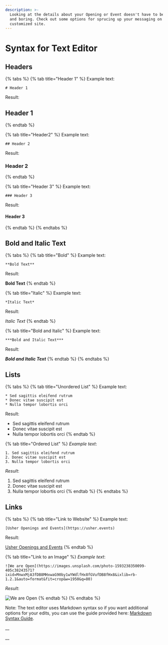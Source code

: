 ```yaml
---
description: >-
  Looking at the details about your Opening or Event doesn't have to be plain
  and boring. Check out some options for sprucing up your messaging on your
  customized site.
---
```


# Syntax for Text Editor

## Headers

{% tabs %}
{% tab title="Header 1" %}
Example text: 

```text
# Header 1
```

Result:

## Header 1
{% endtab %}

{% tab title="Header2" %}
Example text: 

```text
## Header 2
```

Result:

### Header 2
{% endtab %}

{% tab title="Header 3" %}
Example text: 

```text
### Header 3
```

Result:

#### Header 3
{% endtab %}
{% endtabs %}

## Bold and Italic Text

{% tabs %}
{% tab title="Bold" %}
Example text: 

```text
**Bold Text**
```

Result:

**Bold Text**
{% endtab %}

{% tab title="Italic" %}
Example text:

```text
*Italic Text*
```

Result:

_Italic Text_
{% endtab %}

{% tab title="Bold and Italic" %}
Example text:

```text
***Bold and Italic Text***
```

Result:

_**Bold and Italic Text**_
{% endtab %}
{% endtabs %}

## Lists

{% tabs %}
{% tab title="Unordered List" %}
Example text:

```text
* Sed sagittis eleifend rutrum
* Donec vitae suscipit est
* Nulla tempor lobortis orci
```

Result:

* Sed sagittis eleifend rutrum
* Donec vitae suscipit est
* Nulla tempor lobortis orci
{% endtab %}

{% tab title="Ordered List" %}
_Example text_:

```text
1. Sed sagittis eleifend rutrum
2. Donec vitae suscipit est
3. Nulla tempor lobortis orci
```

_Result_:

1. Sed sagittis eleifend rutrum
2. Donec vitae suscipit est
3. Nulla tempor lobortis orci
{% endtab %}
{% endtabs %}

## Links

{% tabs %}
{% tab title="Link to Website" %}
Example text:

```text
[Usher Openings and Events](https://usher.events)
```

Result:

[Usher Openings and Events](https://usher.events/)
{% endtab %}

{% tab title="Link to an Image" %}
_Example text_:

```text
![We are Open](https://images.unsplash.com/photo-1593238350099-405c38243571?ixid=MnwxMjA3fDB8MHxwaG90by1wYWdlfHx8fGVufDB8fHx8&ixlib=rb-1.2.1&auto=format&fit=crop&w=1950&q=80)
```

_Result_:

![We are Open](https://images.unsplash.com/photo-1593238350099-405c38243571?ixid=MnwxMjA3fDB8MHxwaG90by1wYWdlfHx8fGVufDB8fHx8&ixlib=rb-1.2.1&auto=format&fit=crop&w=1950&q=80)
{% endtab %}
{% endtabs %}

Note: The text editor uses Markdown syntax so if you want additional options for your edits, you can use the guide provided here: [Markdown Syntax Guide](https://www.markdownguide.org/basic-syntax/).

\_\_



\_\_

